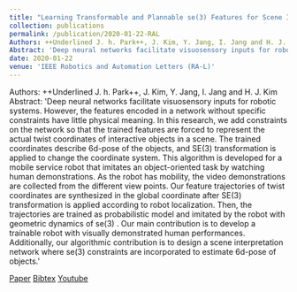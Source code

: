 ```yaml
---
title: "Learning Transformable and Plannable se(3) Features for Scene Imitation of a Mobile Service Robot"
collection: publications
permalink: /publication/2020-01-22-RAL
Authors: ++Underlined J. h. Park++, J. Kim, Y. Jang, I. Jang and H. J. Kim
Abstract: 'Deep neural networks facilitate visuosensory inputs for robotic systems. However, the features encoded in a network without specific constraints have little physical meaning. In this research, we add constraints on the network so that the trained features are forced to represent the actual twist coordinates of interactive objects in a scene. The trained coordinates describe 6d-pose of the objects, and SE(3) transformation is applied to change the coordinate system. This algorithm is developed for a mobile service robot that imitates an object-oriented task by watching human demonstrations. As the robot has mobility, the video demonstrations are collected from the different view points. Our feature trajectories of twist coordinates are synthesized in the global coordinate after SE(3) transformation is applied according to robot localization. Then, the trajectories are trained as probabilistic model and imitated by the robot with geometric dynamics of se(3) . Our main contribution is to develop a trainable robot with visually demonstrated human performances. Additionally, our algorithmic contribution is to design a scene interpretation network where se(3) constraints are incorporated to estimate 6d-pose of objects.'
date: 2020-01-22
venue: 'IEEE Robotics and Automation Letters (RA-L)'
---
```

Authors: ++Underlined J. h. Park++, J. Kim, Y. Jang, I. Jang and H. J. Kim
Abstract: 'Deep neural networks facilitate visuosensory inputs for robotic systems. However, the features encoded in a network without specific constraints have little physical meaning. In this research, we add constraints on the network so that the trained features are forced to represent the actual twist coordinates of interactive objects in a scene. The trained coordinates describe 6d-pose of the objects, and SE(3) transformation is applied to change the coordinate system. This algorithm is developed for a mobile service robot that imitates an object-oriented task by watching human demonstrations. As the robot has mobility, the video demonstrations are collected from the different view points. Our feature trajectories of twist coordinates are synthesized in the global coordinate after SE(3) transformation is applied according to robot localization. Then, the trajectories are trained as probabilistic model and imitated by the robot with geometric dynamics of se(3) . Our main contribution is to develop a trainable robot with visually demonstrated human performances. Additionally, our algorithmic contribution is to design a scene interpretation network where se(3) constraints are incorporated to estimate 6d-pose of objects.'

[Paper](http://ka2hyeon.github.io/files/publications/2020-01-22-RAL-paper.pdf)
[Bibtex](http://ka2hyeon.github.io/files/publications/2020-01-22-RAL-bibtex.txt)
[Youtube](http://ka2hyeon.github.io/files/publications/2020-01-22-RAL-bibtext.txt)
